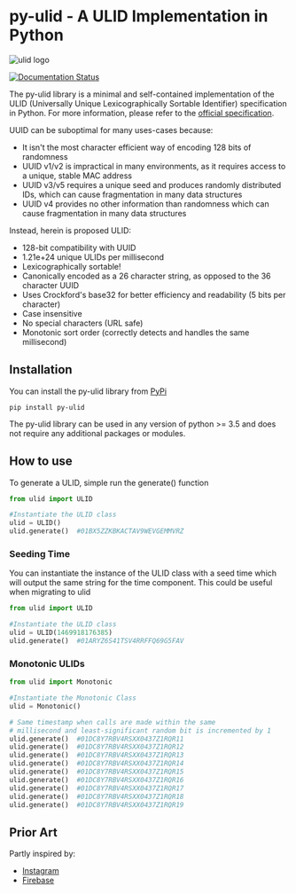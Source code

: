 # py-ulid - A ULID Implementation in Python

![ulid logo](https://raw.githubusercontent.com/tsmanikandan/py-ulid/master/logo.png)

[![Documentation Status](https://readthedocs.org/projects/py-ulid/badge/?version=latest)](https://py-ulid.readthedocs.io/en/latest/?badge=latest)

The py-ulid library is a minimal and self-contained implementation of the ULID (Universally Unique Lexicographically Sortable Identifier) specification in Python.
For more information, please refer to the [official specification](https://github.com/ulid/spec).

UUID can be suboptimal for many uses-cases because:

- It isn't the most character efficient way of encoding 128 bits of randomness
- UUID v1/v2 is impractical in many environments, as it requires access to a unique, stable MAC address
- UUID v3/v5 requires a unique seed and produces randomly distributed IDs, which can cause fragmentation in many data structures
- UUID v4 provides no other information than randomness which can cause fragmentation in many data structures

Instead, herein is proposed ULID:

- 128-bit compatibility with UUID
- 1.21e+24 unique ULIDs per millisecond
- Lexicographically sortable!
- Canonically encoded as a 26 character string, as opposed to the 36 character UUID
- Uses Crockford's base32 for better efficiency and readability (5 bits per character)
- Case insensitive
- No special characters (URL safe)
- Monotonic sort order (correctly detects and handles the same millisecond)

## Installation

You can install the py-ulid library from [PyPi](https://pypi.org/project/py-ulid)

```shell
pip install py-ulid
```

The py-ulid library can be used in any version of python >= 3.5 and does not require any additional packages or modules.

## How to use

To generate a ULID, simple run the generate() function

```python
from ulid import ULID

#Instantiate the ULID class
ulid = ULID()
ulid.generate()  #01BX5ZZKBKACTAV9WEVGEMMVRZ
```

### Seeding Time

You can instantiate the instance of the ULID class with a seed time which will output the same string for the time component. This could be useful when migrating to ulid

```python
from ulid import ULID

#Instantiate the ULID class
ulid = ULID(1469918176385)
ulid.generate()  #01ARYZ6S41TSV4RRFFQ69G5FAV
```

### Monotonic ULIDs

```python
from ulid import Monotonic

#Instantiate the Monotonic Class
ulid = Monotonic()

# Same timestamp when calls are made within the same
# millisecond and least-significant random bit is incremented by 1
ulid.generate()  #01DC8Y7RBV4RSXX0437Z1RQR11
ulid.generate()  #01DC8Y7RBV4RSXX0437Z1RQR12
ulid.generate()  #01DC8Y7RBV4RSXX0437Z1RQR13
ulid.generate()  #01DC8Y7RBV4RSXX0437Z1RQR14
ulid.generate()  #01DC8Y7RBV4RSXX0437Z1RQR15
ulid.generate()  #01DC8Y7RBV4RSXX0437Z1RQR16
ulid.generate()  #01DC8Y7RBV4RSXX0437Z1RQR17
ulid.generate()  #01DC8Y7RBV4RSXX0437Z1RQR18
ulid.generate()  #01DC8Y7RBV4RSXX0437Z1RQR19
```

## Prior Art

Partly inspired by:

- [Instagram](http://instagram-engineering.tumblr.com/post/10853187575/sharding-ids-at-instagram)
- [Firebase](https://firebase.googleblog.com/2015/02/the-2120-ways-to-ensure-unique_68.html)